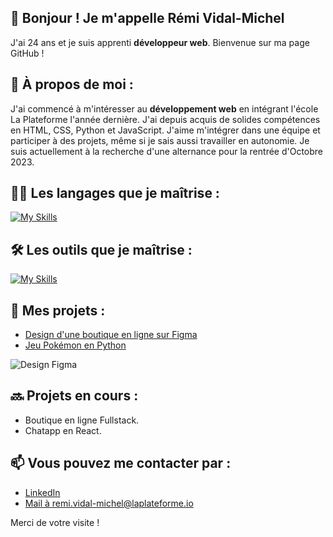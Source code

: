 ## 🥷 Bonjour ! Je m'appelle **Rémi Vidal-Michel** 

J'ai 24 ans et je suis apprenti **développeur web**. Bienvenue sur ma page GitHub !

## 📝 À propos de moi :

J'ai commencé à m'intéresser au **développement web** en intégrant l'école La Plateforme l'année dernière. J'ai depuis acquis de solides compétences en HTML, CSS, Python et JavaScript. J'aime m'intégrer dans une équipe et participer à des projets, même si je sais aussi travailler en autonomie.
Je suis actuellement à la recherche d'une alternance pour la rentrée d'Octobre 2023.

## 👨‍💻 Les langages que je maîtrise : 

[![My Skills](https://skillicons.dev/icons?i=html,css,js,py,mysql)](https://skillicons.dev)

## 🛠️ Les outils que je maîtrise : 

[![My Skills](https://skillicons.dev/icons?i=vscode,ableton,ps,figma,pr)](https://skillicons.dev)

## 🚀 Mes projets :

* [Design d'une boutique en ligne sur Figma](https://github.com/remi-vidal-michel/Figma "Projet Figma")
* [Jeu Pokémon en Python](https://github.com/remi-vidal-michel/pokemon "Projet Pokemon")

![Design Figma](https://i.ibb.co/R4d9hsW/figma-compress.gif "Design Figma")

## 🔜 Projets en cours :

* Boutique en ligne Fullstack.
* Chatapp en React.

## 📫 Vous pouvez me contacter par :

* [LinkedIn](https://www.linkedin.com/in/r%C3%A9mi-vidal-michel-a4b3ba271/ "LinkedIn de Rémi Vidal-Michel")
* [Mail à remi.vidal-michel@laplateforme.io](mailto:remi.vidal-michel@laplateforme.io "Mail à Rémi Vidal-Michel")

Merci de votre visite !
